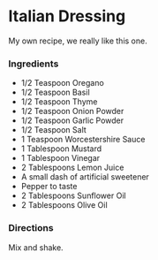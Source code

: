 # Italian Dressing

My own recipe, we really like this one.

### Ingredients

- 1/2 Teaspoon Oregano
- 1/2 Teaspoon Basil
- 1/2 Teaspoon Thyme
- 1/2 Teaspoon Onion Powder
- 1/2 Teaspoon Garlic Powder
- 1/2 Teaspoon Salt
- 1 Teaspoon Worcestershire Sauce
- 1 Tablespoon Mustard
- 1 Tablespoon Vinegar
- 2 Tablespoons Lemon Juice
- A small dash of artificial sweetener
- Pepper to taste
- 2 Tablespoons Sunflower Oil
- 2 Tablespoons Olive Oil

### Directions

Mix and shake.
